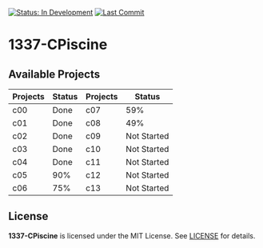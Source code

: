 [![Status: In Development](https://img.shields.io/badge/Status-In%20Development-blue)]()
[![Last Commit](https://img.shields.io/github/last-commit/droubarka/1337-CPiscine)]()

# 1337-CPiscine

## Available Projects

| Projects | Status | Projects | Status |
| --- | --- | --- | --- |
| c00 | Done | c07 | 59% |
| c01 | Done | c08 | 49% |
| c02 | Done | c09 | Not Started |
| c03 | Done | c10 | Not Started |
| c04 | Done | c11 | Not Started |
| c05 | 90% | c12 | Not Started |
| c06 | 75% | c13 | Not Started |

## License
**1337-CPiscine** is licensed under the MIT License. See [LICENSE](LICENSE) for details.
